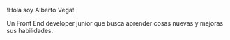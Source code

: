 !Hola  soy Alberto Vega!


Un Front End  developer  junior que busca  aprender cosas nuevas y mejoras sus habilidades.

<!--
**Albertovyc/Albertovyc** is a ✨ _special_ ✨ repository because its `README.md` (this file) appears on your GitHub profile.

Here are some ideas to get you started:

- 🔭 I’m currently working  en mis habilidades, buscando la oportunidad  de comenzar a trabajar en una empresa.
- 🌱 I’m currently learning  Typescript y Angular.
- 💬 Ask me about  que hago en mi tiempo libre.
- 📫 How to reach me:  en mi redes sociales me puedes conseguir como albertovyc.
- ⚡ Fun fact: soy amante de la cocina y  me encanta jugar ajedrez.
-->
